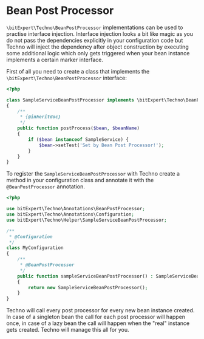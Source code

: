 # Bean Post Processor

`\bitExpert\Techno\BeanPostProcessor` implementations can be used to
practise interface injection. Interface injection looks a bit like magic
as you do not pass the dependencies explicitly in your configuration code
but Techno will inject the dependency after object construction by executing
some additional logic which only gets triggered when your bean instance
implements a certain marker interface.

First of all you need to create a class that implements the
`\bitExpert\Techno\BeanPostProcessor` interface:

```php
<?php

class SampleServiceBeanPostProcessor implements \bitExpert\Techno\BeanPostProcessor
{
    /**
     * {@inheritdoc}
     */
    public function postProcess($bean, $beanName)
    {
        if ($bean instanceof SampleService) {
            $bean->setTest('Set by Bean Post Processor!');
        }
    }
}

```

To register the `SampleServiceBeanPostProcessor` with Techno create a
method in your configuration class and annotate it with the `@BeanPostProcessor`
annotation.

```php
<?php

use bitExpert\Techno\Annotations\BeanPostProcessor;
use bitExpert\Techno\Annotations\Configuration;
use bitExpert\Techno\Helper\SampleServiceBeanPostProcessor;

/**
 * @Configuration
 */
class MyConfiguration
{
    /**
     * @BeanPostProcessor
     */
    public function sampleServiceBeanPostProcessor() : SampleServiceBeanPostProcessor
    {
        return new SampleServiceBeanPostProcessor();
    }
}
```

Techno will call every post processor for every new bean instance created.
In case of a singleton bean the call for each post processor will happen once,
in case of a lazy bean the call will happen when the "real" instance gets
created. Techno will manage this all for you.
